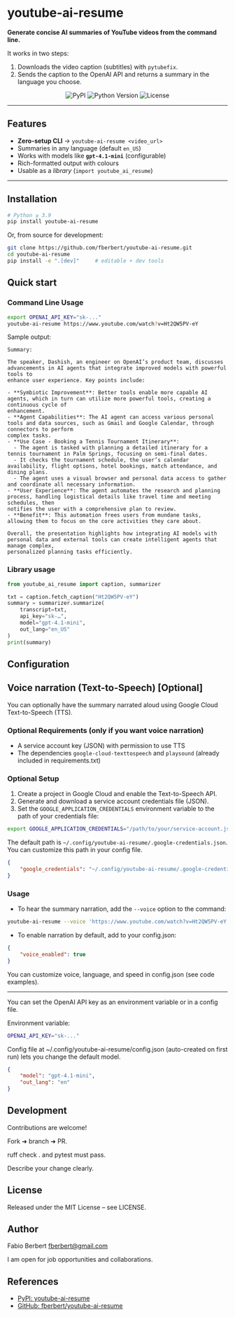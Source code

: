 
# youtube-ai-resume

**Generate concise AI summaries of YouTube videos from the command line.**

It works in two steps:

1. Downloads the video caption (subtitles) with `pytubefix`.
2. Sends the caption to the OpenAI API and returns a summary in the language you choose.

<p align="center">
  <img src="https://img.shields.io/pypi/v/youtube-ai-resume?color=brightgreen" alt="PyPI">
  <img src="https://img.shields.io/pypi/pyversions/youtube-ai-resume" alt="Python Version">
  <img src="https://img.shields.io/github/license/fberbert/youtube-ai-resume" alt="License">
</p>

---

## Features

* **Zero-setup CLI** → `youtube-ai-resume <video_url>`
* Summaries in any language (default `en_US`)
* Works with models like **`gpt-4.1-mini`** (configurable)
* Rich-formatted output with colours
* Usable as a *library* (`import youtube_ai_resume`)

---

## Installation

```bash
# Python ≥ 3.9
pip install youtube-ai-resume
```

Or, from source for development:

```bash
git clone https://github.com/fberbert/youtube-ai-resume.git
cd youtube-ai-resume
pip install -e ".[dev]"     # editable + dev tools
```

## Quick start

### Command Line Usage

```bash
export OPENAI_API_KEY="sk-..."
youtube-ai-resume https://www.youtube.com/watch?v=Ht2QW5PV-eY
```

Sample output:

```plaintext
Summary:

The speaker, Dashish, an engineer on OpenAI’s product team, discusses advancements in AI agents that integrate improved models with powerful tools to 
enhance user experience. Key points include:

- **Symbiotic Improvement**: Better tools enable more capable AI agents, which in turn can utilize more powerful tools, creating a continuous cycle of 
enhancement.
- **Agent Capabilities**: The AI agent can access various personal tools and data sources, such as Gmail and Google Calendar, through connectors to perform
complex tasks.
- **Use Case - Booking a Tennis Tournament Itinerary**:
  - The agent is tasked with planning a detailed itinerary for a tennis tournament in Palm Springs, focusing on semi-final dates.
  - It checks the tournament schedule, the user’s calendar availability, flight options, hotel bookings, match attendance, and dining plans.
  - The agent uses a visual browser and personal data access to gather and coordinate all necessary information.
- **User Experience**: The agent automates the research and planning process, handling logistical details like travel time and meeting schedules, then 
notifies the user with a comprehensive plan to review.
- **Benefit**: This automation frees users from mundane tasks, allowing them to focus on the core activities they care about.

Overall, the presentation highlights how integrating AI models with personal data and external tools can create intelligent agents that manage complex, 
personalized planning tasks efficiently.
```

### Library usage

```python
from youtube_ai_resume import caption, summarizer

txt = caption.fetch_caption("Ht2QW5PV-eY")
summary = summarizer.summarize(
    transcript=txt,
    api_key="sk-…",
    model="gpt-4.1-mini",
    out_lang="en_US"
)
print(summary)
```

## Configuration


## Voice narration (Text-to-Speech) [Optional]

You can optionally have the summary narrated aloud using Google Cloud Text-to-Speech (TTS).

### Optional Requirements (only if you want voice narration)

- A service account key (JSON) with permission to use TTS
- The dependencies `google-cloud-texttospeech` and `playsound` (already included in requirements.txt)

### Optional Setup

1. Create a project in Google Cloud and enable the Text-to-Speech API.
2. Generate and download a service account credentials file (JSON).
3. Set the `GOOGLE_APPLICATION_CREDENTIALS` environment variable to the path of your credentials file:

```bash
export GOOGLE_APPLICATION_CREDENTIALS="/path/to/your/service-account.json"
```

The default path is `~/.config/youtube-ai-resume/.google-credentials.json`. You can customize this path in your config file.

```json
{
    "google_credentials": "~/.config/youtube-ai-resume/.google-credentials.json"
}
```

### Usage

- To hear the summary narration, add the `--voice` option to the command:

```bash
youtube-ai-resume --voice 'https://www.youtube.com/watch?v=Ht2QW5PV-eY'
```

- To enable narration by default, add to your config.json:

```json
{
    "voice_enabled": true
}
```

You can customize voice, language, and speed in config.json (see code examples).

---

You can set the OpenAI API key as an environment variable or in a config file.

Environment variable:

```bash
OPENAI_API_KEY="sk-..."
```

Config file at ~/.config/youtube-ai-resume/config.json (auto-created on first run) lets you change the default model.

```json
{
    "model": "gpt-4.1-mini",
    "out_lang": "en"
}
```

## Development

Contributions are welcome!

Fork ➜ branch ➜ PR.

ruff check . and pytest must pass.

Describe your change clearly.

## License

Released under the MIT License – see LICENSE.

## Author

Fabio Berbert <fberbert@gmail.com>

I am open for job opportunities and collaborations.

## References

- [PyPI: youtube-ai-resume](https://pypi.org/project/youtube-ai-resume/)
- [GitHub: fberbert/youtube-ai-resume](https://github.com/fberbert/youtube-ai-resume)